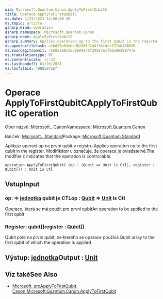 ```yaml
---
uid: Microsoft.Quantum.Canon.ApplyToFirstQubitC
title: Operace ApplyToFirstQubitC
ms.date: 1/23/2021 12:00:00 AM
ms.topic: article
qsharp.kind: operation
qsharp.namespace: Microsoft.Quantum.Canon
qsharp.name: ApplyToFirstQubitC
qsharp.summary: Applies operation op to the first qubit in the register. The modifier `C` indicates that the operation is controllable.
ms.openlocfilehash: a36d20e03ebed82435d1d4136f4ce777eb468926
ms.sourcegitcommit: 71605ea9cc630e84e7ef29027e1f0ea06299747e
ms.translationtype: MT
ms.contentlocale: cs-CZ
ms.lasthandoff: 01/26/2021
ms.locfileid: "98850716"
---
```

# <a name="applytofirstqubitc-operation"></a><span data-ttu-id="144d0-102">Operace ApplyToFirstQubitC</span><span class="sxs-lookup"><span data-stu-id="144d0-102">ApplyToFirstQubitC operation</span></span>

<span data-ttu-id="144d0-103">Obor názvů: [Microsoft.. Canon](xref:Microsoft.Quantum.Canon)</span><span class="sxs-lookup"><span data-stu-id="144d0-103">Namespace: [Microsoft.Quantum.Canon](xref:Microsoft.Quantum.Canon)</span></span>

<span data-ttu-id="144d0-104">Balíček: [Microsoft.. Standard](https://nuget.org/packages/Microsoft.Quantum.Standard)</span><span class="sxs-lookup"><span data-stu-id="144d0-104">Package: [Microsoft.Quantum.Standard](https://nuget.org/packages/Microsoft.Quantum.Standard)</span></span>


<span data-ttu-id="144d0-105">Aplikuje operaci op na první qubit v registru.</span><span class="sxs-lookup"><span data-stu-id="144d0-105">Applies operation op to the first qubit in the register.</span></span>
<span data-ttu-id="144d0-106">Modifikátor `C` označuje, že operace je ovladatelné.</span><span class="sxs-lookup"><span data-stu-id="144d0-106">The modifier `C` indicates that the operation is controllable.</span></span>

```qsharp
operation ApplyToFirstQubitC (op : (Qubit => Unit is Ctl), register : Qubit[]) : Unit is Ctl
```


## <a name="input"></a><span data-ttu-id="144d0-107">Vstup</span><span class="sxs-lookup"><span data-stu-id="144d0-107">Input</span></span>

### <a name="op--qubit--unit--is-ctl"></a><span data-ttu-id="144d0-108">op: [](xref:microsoft.quantum.lang-ref.qubit) => [jednotka](xref:microsoft.quantum.lang-ref.unit) qubit je CTL</span><span class="sxs-lookup"><span data-stu-id="144d0-108">op : [Qubit](xref:microsoft.quantum.lang-ref.qubit) => [Unit](xref:microsoft.quantum.lang-ref.unit)  is Ctl</span></span>

<span data-ttu-id="144d0-109">Operace, která se má použít pro první qubit</span><span class="sxs-lookup"><span data-stu-id="144d0-109">An operation to be applied to the first qubit</span></span>


### <a name="register--qubit"></a><span data-ttu-id="144d0-110">Register: [qubit](xref:microsoft.quantum.lang-ref.qubit)[]</span><span class="sxs-lookup"><span data-stu-id="144d0-110">register : [Qubit](xref:microsoft.quantum.lang-ref.qubit)[]</span></span>

<span data-ttu-id="144d0-111">Qubit pole na první qubit, ze kterého se operace používá.</span><span class="sxs-lookup"><span data-stu-id="144d0-111">Qubit array to the first qubit of which the operation is applied</span></span>



## <a name="output--unit"></a><span data-ttu-id="144d0-112">Výstup: [jednotka](xref:microsoft.quantum.lang-ref.unit)</span><span class="sxs-lookup"><span data-stu-id="144d0-112">Output : [Unit](xref:microsoft.quantum.lang-ref.unit)</span></span>



## <a name="see-also"></a><span data-ttu-id="144d0-113">Viz také</span><span class="sxs-lookup"><span data-stu-id="144d0-113">See Also</span></span>

- [<span data-ttu-id="144d0-114">Microsoft. proApplyToFirstQubit. Canon.</span><span class="sxs-lookup"><span data-stu-id="144d0-114">Microsoft.Quantum.Canon.ApplyToFirstQubit</span></span>](xref:Microsoft.Quantum.Canon.ApplyToFirstQubit)